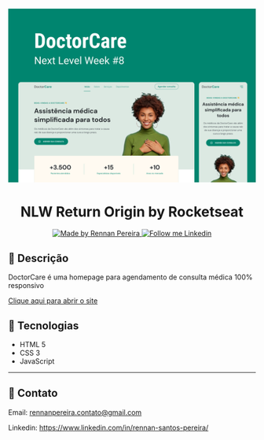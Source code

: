 ![preview](./github/preview.png)

<h1 align="center">
	NLW Return Origin by Rocketseat
</h1>

<p align="center">
  <a href="https://github.com/RennanPereira">
    <img alt="Made by Rennan Pereira" src="https://img.shields.io/badge/Made%20by-Rennan%20Pereira-2ecc71">
  </a>

  <a href="https://www.linkedin.com/in/rennan-santos-pereira/" target="_blank">
    <img alt="Follow me Linkedin" src="https://img.shields.io/badge/Follow%20up-rennanpereira-2ecc71?style=social&logo=linkedin">
  </a>
</p>

## 📝 Descrição

DoctorCare é uma homepage para agendamento de consulta médica 100% responsivo 

[Clique aqui para abrir o site](https://rennanpereira.github.io/DoctorCare/)

## 🚀 Tecnologias

- HTML 5
- CSS 3
- JavaScript

---
## 💜 Contato
Email:
rennanpereira.contato@gmail.com

Linkedin:
https://www.linkedin.com/in/rennan-santos-pereira/

